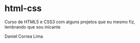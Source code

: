 # html-css
 Curso de HTML5 e CSS3 com alguns projetos que eu mesmo fiz, lembrando que sou inicante

 Daniel Correa Lima
